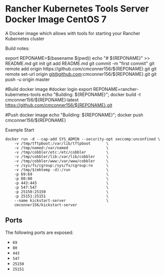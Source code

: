 # Rancher Kubernetes Tools Server Docker Image CentOS 7

A Docker image which allows with tools for starting your Rancher Kubernetes cluster


Build notes:

export REPONAME=$(basename $(pwd))
echo "# ${REPONAME}" >> README.md
git init
git add README.md
git commit -m "first commit"
git remote add origin https://github.com/cmconner156/${REPONAME}.git
git remote set-url origin git@github.com:cmconner156/${REPONAME}.git
git push -u origin master

#Build docker image
#docker login
export REPONAME=rancher-kubernetes-tools
echo "Building: ${REPONAME}"; docker build -t cmconner156/${REPONAME}:latest https://github.com/cmconner156/${REPONAME}.git

#Push docker image
echo "Building: ${REPONAME}"; docker push cmconner156/${REPONAME}


Example Start

    docker run -d --cap-add SYS_ADMIN --security-opt seccomp:unconfined \
        -v /tmp/tftpboot:/var/lib/tftpboot       \
        -v /tmp/named:/var/named                 \
        -v /tmp/cobbler/etc:/etc/cobbler         \
        -v /tmp/cobbler/lib:/var/lib/cobbler     \
        -v /tmp/cobbler/www:/var/www/cobbler     \
        -v /sys/fs/cgroup:/sys/fs/cgroup:ro      \
        -v /tmp/$(mktemp -d):/run                \
        -p 69:69                                 \
        -p 80:80                                 \
        -p 443:443                               \
        -p 547:547                               \
        -p 25150:25150                           \ 
        -p 25151:25151                           \ 
        --name kickstart-server                  \
        cmconner156/kickstart-server

## Ports

The following ports are exposed:
 * `69`
 * `80`
 * `443`
 * `547`
 * `25150`
 * `25151`

